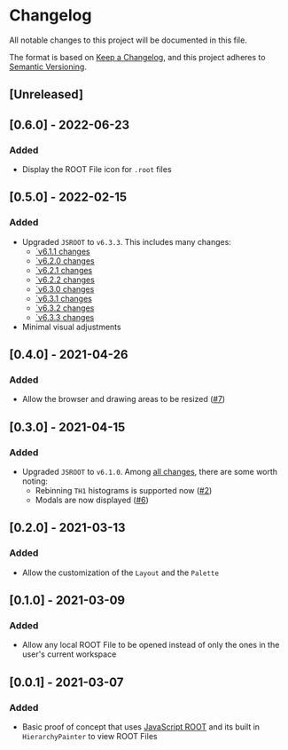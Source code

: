 # Changelog

All notable changes to this project will be documented in this file.

The format is based on [Keep a Changelog](https://keepachangelog.com/en/1.0.0/), and this project adheres to [Semantic Versioning](https://semver.org/spec/v2.0.0.html).

## [Unreleased]

## [0.6.0] - 2022-06-23

### Added

- Display the ROOT File icon for `.root` files

## [0.5.0] - 2022-02-15

### Added

- Upgraded `JSROOT` to `v6.3.3`. This includes many changes:
  - [`v6.1.1 changes](https://github.com/root-project/jsroot/releases/tag/6.1.1)
  - [`v6.2.0 changes](https://github.com/root-project/jsroot/releases/tag/6.2.0)
  - [`v6.2.1 changes](https://github.com/root-project/jsroot/releases/tag/6.2.1)
  - [`v6.2.2 changes](https://github.com/root-project/jsroot/releases/tag/6.2.2)
  - [`v6.3.0 changes](https://github.com/root-project/jsroot/releases/tag/6.3.0)
  - [`v6.3.1 changes](https://github.com/root-project/jsroot/releases/tag/6.3.1)
  - [`v6.3.2 changes](https://github.com/root-project/jsroot/releases/tag/6.3.2)
  - [`v6.3.3 changes](https://github.com/root-project/jsroot/releases/tag/6.3.3)
- Minimal visual adjustments

## [0.4.0] - 2021-04-26

### Added

- Allow the browser and drawing areas to be resized ([#7](https://github.com/AlbertoPdRF/root-file-viewer/issues/7))

## [0.3.0] - 2021-04-15

### Added

- Upgraded `JSROOT` to `v6.1.0`. Among [all changes](https://github.com/root-project/jsroot/releases/tag/6.1.0), there are some worth noting:
  - Rebinning `TH1` histograms is supported now ([#2](https://github.com/AlbertoPdRF/root-file-viewer/issues/2))
  - Modals are now displayed ([#6](https://github.com/AlbertoPdRF/root-file-viewer/issues/6))

## [0.2.0] - 2021-03-13

### Added

- Allow the customization of the `Layout` and the `Palette`

## [0.1.0] - 2021-03-09

### Added

- Allow any local ROOT File to be opened instead of only the ones in the user's current workspace

## [0.0.1] - 2021-03-07

### Added

- Basic proof of concept that uses [JavaScript ROOT](https://github.com/root-project/jsroot) and its built in `HierarchyPainter` to view ROOT Files
